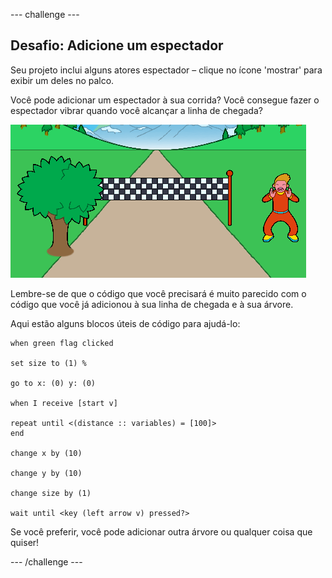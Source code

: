 --- challenge ---

## Desafio: Adicione um espectador

Seu projeto inclui alguns atores espectador – clique no ícone 'mostrar' para exibir um deles no palco.

Você pode adicionar um espectador à sua corrida? Você consegue fazer o espectador vibrar quando você alcançar a linha de chegada?

![um espectador no jogo](images/sprint-spectator.png)

Lembre-se de que o código que você precisará é muito parecido com o código que você já adicionou à sua linha de chegada e à sua árvore.

Aqui estão alguns blocos úteis de código para ajudá-lo:

```blocks3
when green flag clicked

set size to (1) %

go to x: (0) y: (0)

when I receive [start v]

repeat until <(distance :: variables) = [100]>
end

change x by (10)

change y by (10)

change size by (1)

wait until <key (left arrow v) pressed?>
```

Se você preferir, você pode adicionar outra árvore ou qualquer coisa que quiser!


--- /challenge ---
